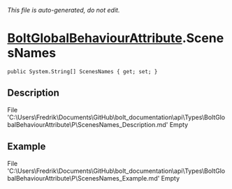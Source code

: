 *This file is auto-generated, do not edit.*

# [BoltGlobalBehaviourAttribute](Types/BoltGlobalBehaviourAttribute.md).ScenesNames
`public System.String[] ScenesNames { get; set; }`
## Description
File 'C:\Users\Fredrik\Documents\GitHub\bolt_documentation\api\Types\BoltGlobalBehaviourAttribute\P\ScenesNames_Description.md' Empty
## Example
File 'C:\Users\Fredrik\Documents\GitHub\bolt_documentation\api\Types\BoltGlobalBehaviourAttribute\P\ScenesNames_Example.md' Empty
